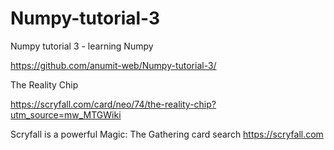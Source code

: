 # Numpy-tutorial-3
Numpy tutorial 3 - learning Numpy 

https://github.com/anumit-web/Numpy-tutorial-3/

The Reality Chip

https://scryfall.com/card/neo/74/the-reality-chip?utm_source=mw_MTGWiki

Scryfall is a powerful Magic: The Gathering card search
https://scryfall.com



